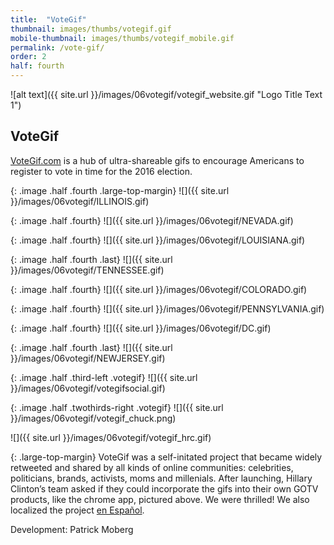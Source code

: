 ```yaml
---
title:  "VoteGif"
thumbnail: images/thumbs/votegif.gif
mobile-thumbnail: images/thumbs/votegif_mobile.gif
permalink: /vote-gif/
order: 2
half: fourth
---
```


![alt text]({{ site.url }}/images/06votegif/votegif_website.gif "Logo Title Text 1")

## **VoteGif**
[VoteGif.com](http://votegif.com) is a hub of ultra-shareable gifs to encourage Americans to register to vote in time for the 2016 election. 


{: .image .half .fourth .large-top-margin}
![]({{ site.url }}/images/06votegif/ILLINOIS.gif)

{: .image .half .fourth}
![]({{ site.url }}/images/06votegif/NEVADA.gif)

{: .image .half .fourth}
![]({{ site.url }}/images/06votegif/LOUISIANA.gif)

{: .image .half .fourth .last}
![]({{ site.url }}/images/06votegif/TENNESSEE.gif)

{: .image .half .fourth}
![]({{ site.url }}/images/06votegif/COLORADO.gif)

{: .image .half .fourth}
![]({{ site.url }}/images/06votegif/PENNSYLVANIA.gif)

{: .image .half .fourth}
![]({{ site.url }}/images/06votegif/DC.gif)

{: .image .half .fourth .last}
![]({{ site.url }}/images/06votegif/NEWJERSEY.gif)


{: .image .half .third-left .votegif}
![]({{ site.url }}/images/06votegif/votegifsocial.gif)

{: .image .half .twothirds-right .votegif}
![]({{ site.url }}/images/06votegif/votegif_chuck.png)

![]({{ site.url }}/images/06votegif/votegif_hrc.gif)


{: .large-top-margin}
VoteGif was a self-initated project that became widely retweeted and shared by all kinds of online communities: celebrities, politicians, brands, activists, moms and millenials. After launching, Hillary Clinton’s team asked if they could incorporate the gifs into their own GOTV products, like the chrome app, pictured above. We were thrilled! We also localized the project [en Español](http://votargif.com).

Development: Patrick Moberg